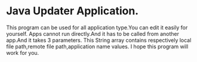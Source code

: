 # Java Updater Application.
This program can be used for all application type.You can edit it easily for yourself.
Apps cannot run directly.And it has to be called from another app.And it takes 3 parameters.
This String array contains respectively local file path,remote file path,application name values.
I hope this program will work for you.

